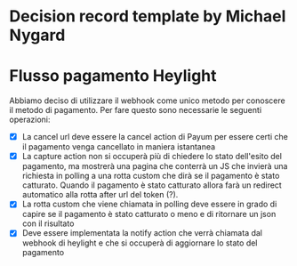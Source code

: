 # Decision record template by Michael Nygard

# Flusso pagamento Heylight

Abbiamo deciso di utilizzare il webhook come unico metodo per conoscere il metodo di pagamento.
Per fare questo sono necessarie le seguenti operazioni:

- [x] La cancel url deve essere la cancel action di Payum per essere certi che il pagamento venga cancellato in maniera
  istantanea
- [x] La capture action non si occuperà più di chiedere lo stato dell'esito del pagamento, ma mostrerà una pagina che
  conterrà un JS
  che invierà una richiesta in polling a una rotta custom che dirà se il pagamento è stato catturato. Quando il
  pagamento è stato catturato allora
  farà un redirect automatico alla rotta after url del token (?).
- [x] La rotta custom che viene chiamata in polling deve essere in grado di capire se il pagamento è stato catturato o meno
  e di ritornare un json con il risultato
- [x] Deve essere implementata la notify action che verrà chiamata dal webhook di heylight e che si occuperà di aggiornare
  lo stato del pagamento
